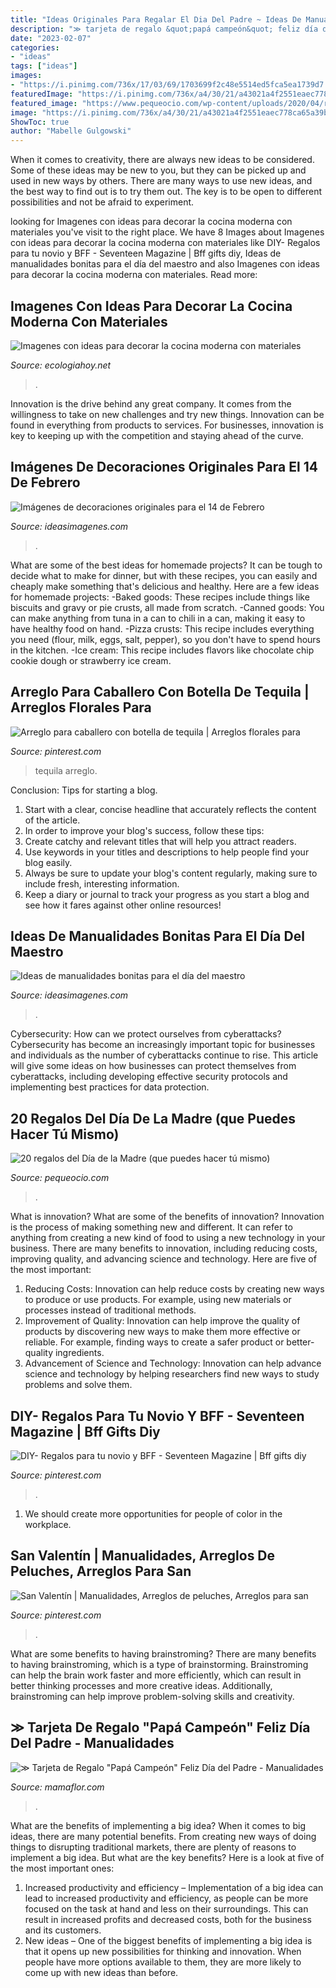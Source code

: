 ```yaml
---
title: "Ideas Originales Para Regalar El Dia Del Padre ~ Ideas De Manualidades Bonitas Para El Día Del Maestro"
description: "≫ tarjeta de regalo &quot;papá campeón&quot; feliz día del padre"
date: "2023-02-07"
categories:
- "ideas"
tags: ["ideas"]
images:
- "https://i.pinimg.com/736x/17/03/69/1703699f2c48e5514ed5fca5ea1739d7.jpg"
featuredImage: "https://i.pinimg.com/736x/a4/30/21/a43021a4f2551eaec778ca65a39b58be.jpg"
featured_image: "https://www.pequeocio.com/wp-content/uploads/2020/04/regalos-dia-de-la-madre-caseros.jpg"
image: "https://i.pinimg.com/736x/a4/30/21/a43021a4f2551eaec778ca65a39b58be.jpg"
ShowToc: true
author: "Mabelle Gulgowski"
---
```



When it comes to creativity, there are always new ideas to be considered. Some of these ideas may be new to you, but they can be picked up and used in new ways by others. There are many ways to use new ideas, and the best way to find out is to try them out. The key is to be open to different possibilities and not be afraid to experiment.

	

		
looking for Imagenes con ideas para decorar la cocina moderna con materiales you've visit to the right place. We have 8 Images about Imagenes con ideas para decorar la cocina moderna con materiales like DIY- Regalos para tu novio y BFF - Seventeen Magazine | Bff gifts diy, Ideas de manualidades bonitas para el día del maestro and also Imagenes con ideas para decorar la cocina moderna con materiales. Read more:
		
    
## Imagenes Con Ideas Para Decorar La Cocina Moderna Con Materiales

<img loading=lazy src="https://ecologiahoy.net/wp-content/uploads/2016/03/reciclar-madera-1.jpg" onerror="this.onerror=null;this.src='https://tse1.mm.bing.net/th?id=OIP.Bhqa7SChA9pjFUN3B8uPagHaHa&amp;pid=15.1';" alt="Imagenes con ideas para decorar la cocina moderna con materiales">

_Source: ecologiahoy.net_

>. 

	

Innovation is the drive behind any great company. It comes from the willingness to take on new challenges and try new things. Innovation can be found in everything from products to services. For businesses, innovation is key to keeping up with the competition and staying ahead of the curve.

    
## Imágenes De Decoraciones Originales Para El 14 De Febrero

<img loading=lazy src="https://ideasimagenes.com/wp-content/uploads/2015/02/images4.jpg" onerror="this.onerror=null;this.src='https://tse3.mm.bing.net/th?id=OIP.MEV4MrPMXttG_EuFrcF4bQAAAA&amp;pid=15.1';" alt="Imágenes de decoraciones originales para el 14 de Febrero">

_Source: ideasimagenes.com_

>. 

	

What are some of the best ideas for homemade projects?
It can be tough to decide what to make for dinner, but with these recipes, you can easily and cheaply make something that's delicious and healthy. Here are a few ideas for homemade projects: 
-Baked goods: These recipes include things like biscuits and gravy or pie crusts, all made from scratch.
-Canned goods: You can make anything from tuna in a can to chili in a can, making it easy to have healthy food on hand.
-Pizza crusts: This recipe includes everything you need (flour, milk, eggs, salt, pepper), so you don't have to spend hours in the kitchen.
-Ice cream: This recipe includes flavors like chocolate chip cookie dough or strawberry ice cream.

    
## Arreglo Para Caballero Con Botella De Tequila | Arreglos Florales Para

<img loading=lazy src="https://i.pinimg.com/736x/fb/a2/f2/fba2f23876eb4cbe6ef733618c931c44.jpg" onerror="this.onerror=null;this.src='https://tse1.mm.bing.net/th?id=OIP.ALwT6GbfsmMGqNZKe0G5_QHaJQ&amp;pid=15.1';" alt="Arreglo para caballero con botella de tequila | Arreglos florales para">

_Source: pinterest.com_

>tequila arreglo. 

	

Conclusion: Tips for starting a blog.
1. Start with a clear, concise headline that accurately reflects the content of the article.
2. In order to improve your blog's success, follow these tips: 
3. Create catchy and relevant titles that will help you attract readers. 
4. Use keywords in your titles and descriptions to help people find your blog easily. 
5. Always be sure to update your blog's content regularly, making sure to include fresh, interesting information. 
6. Keep a diary or journal to track your progress as you start a blog and see how it fares against other online resources!

    
## Ideas De Manualidades Bonitas Para El Día Del Maestro

<img loading=lazy src="https://ideasimagenes.com/wp-content/uploads/2016/08/Dulceros-para-el-día-del-Niño-31.jpg" onerror="this.onerror=null;this.src='https://tse2.mm.bing.net/th?id=OIP.RS_8HGpctpK-sW0ghq_rcAHaJ8&amp;pid=15.1';" alt="Ideas de manualidades bonitas para el día del maestro">

_Source: ideasimagenes.com_

>. 

	

Cybersecurity: How can we protect ourselves from cyberattacks?
Cybersecurity has become an increasingly important topic for businesses and individuals as the number of cyberattacks continue to rise. This article will give some ideas on how businesses can protect themselves from cyberattacks, including developing effective security protocols and implementing best practices for data protection.

    
## 20 Regalos Del Día De La Madre (que Puedes Hacer Tú Mismo)

<img loading=lazy src="https://www.pequeocio.com/wp-content/uploads/2020/04/regalos-dia-de-la-madre-caseros.jpg" onerror="this.onerror=null;this.src='https://tse2.mm.bing.net/th?id=OIP.QnPPwTplyLs-wMZu_muc8QHaLH&amp;pid=15.1';" alt="20 regalos del Día de la Madre (que puedes hacer tú mismo)">

_Source: pequeocio.com_

>. 

	

What is innovation? What are some of the benefits of innovation?
Innovation is the process of making something new and different. It can refer to anything from creating a new kind of food to using a new technology in your business. There are many benefits to innovation, including reducing costs, improving quality, and advancing science and technology. Here are five of the most important: 
1. Reducing Costs: Innovation can help reduce costs by creating new ways to produce or use products. For example, using new materials or processes instead of traditional methods.
2. Improvement of Quality: Innovation can help improve the quality of products by discovering new ways to make them more effective or reliable. For example, finding ways to create a safer product or better-quality ingredients.
3. Advancement of Science and Technology: Innovation can help advance science and technology by helping researchers find new ways to study problems and solve them.

    
## DIY- Regalos Para Tu Novio Y BFF - Seventeen Magazine | Bff Gifts Diy

<img loading=lazy src="https://i.pinimg.com/736x/a4/30/21/a43021a4f2551eaec778ca65a39b58be.jpg" onerror="this.onerror=null;this.src='https://tse2.mm.bing.net/th?id=OIP.Lp_aMe6K6UaJcq9fo69pFQHaKM&amp;pid=15.1';" alt="DIY- Regalos para tu novio y BFF - Seventeen Magazine | Bff gifts diy">

_Source: pinterest.com_

>. 

	

1. We should create more opportunities for people of color in the workplace.

    
## San Valentín | Manualidades, Arreglos De Peluches, Arreglos Para San

<img loading=lazy src="https://i.pinimg.com/736x/17/03/69/1703699f2c48e5514ed5fca5ea1739d7.jpg" onerror="this.onerror=null;this.src='https://tse3.mm.bing.net/th?id=OIP.j_3gAV7IIa_to_MaroqingHaNJ&amp;pid=15.1';" alt="San Valentín | Manualidades, Arreglos de peluches, Arreglos para san">

_Source: pinterest.com_

>. 

	

What are some benefits to having brainstroming?
There are many benefits to having brainstroming, which is a type of brainstorming. Brainstroming can help the brain work faster and more efficiently, which can result in better thinking processes and more creative ideas. Additionally, brainstroming can help improve problem-solving skills and creativity.

    
## ≫ Tarjeta De Regalo &quot;Papá Campeón&quot; Feliz Día Del Padre - Manualidades

<img loading=lazy src="https://1.bp.blogspot.com/-yNtCFh8yajU/XtyIYNrSrZI/AAAAAAAAKgQ/8Tg14yAOb0YEnnNdTXOL4o96VtMXjVOUwCK4BGAsYHg/s3499/MamaFlor-tarjeta-feliz-dia-padre-papa-campeon-imprimir.jpg" onerror="this.onerror=null;this.src='https://tse1.mm.bing.net/th?id=OIP.6g2ntJUoRWNqq5QUfdax4gHaMJ&amp;pid=15.1';" alt="≫ Tarjeta de Regalo &quot;Papá Campeón&quot; Feliz Día del Padre - Manualidades">

_Source: mamaflor.com_

>. 

	

What are the benefits of implementing a big idea?
When it comes to big ideas, there are many potential benefits. From creating new ways of doing things to disrupting traditional markets, there are plenty of reasons to implement a big idea. But what are the key benefits? Here is a look at five of the most important ones:
1. Increased productivity and efficiency – Implementation of a big idea can lead to increased productivity and efficiency, as people can be more focused on the task at hand and less on their surroundings. This can result in increased profits and decreased costs, both for the business and its customers.
2. New ideas – One of the biggest benefits of implementing a big idea is that it opens up new possibilities for thinking and innovation. When people have more options available to them, they are more likely to come up with new ideas than before.

